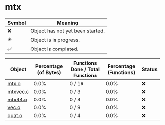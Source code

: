 # mtx
| Symbol | Meaning 
| ------------- | ------------- 
| :x: | Object has not yet been started. 
| :eight_pointed_black_star: | Object is in progress. 
| :white_check_mark: | Object is completed. 


| Object | Percentage (of Bytes) | Functions Done / Total Functions | Percentage (Functions) | Status 
| ------------- | ------------- | ------------- | ------------- | ------------- 
| [mtx.o](https://github.com/shibbo/Petari/blob/master/docs/lib/RVL_SDK/mtx/mtx.md) | 0.0% | 0 / 16 | 0.0% | :x: 
| [mtxvec.o](https://github.com/shibbo/Petari/blob/master/docs/lib/RVL_SDK/mtx/mtxvec.md) | 0.0% | 0 / 3 | 0.0% | :x: 
| [mtx44.o](https://github.com/shibbo/Petari/blob/master/docs/lib/RVL_SDK/mtx/mtx44.md) | 0.0% | 0 / 4 | 0.0% | :x: 
| [vec.o](https://github.com/shibbo/Petari/blob/master/docs/lib/RVL_SDK/mtx/vec.md) | 0.0% | 0 / 9 | 0.0% | :x: 
| [quat.o](https://github.com/shibbo/Petari/blob/master/docs/lib/RVL_SDK/mtx/quat.md) | 0.0% | 0 / 4 | 0.0% | :x: 
